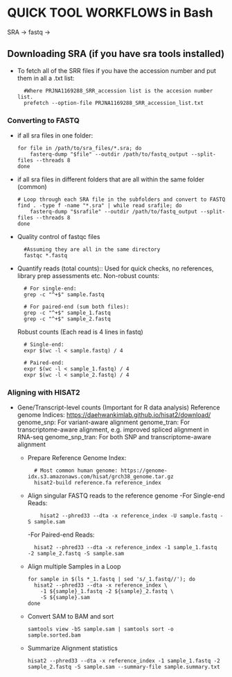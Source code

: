 # QUICK TOOL WORKFLOWS in Bash

SRA -> fastq -> 

## Downloading SRA (if you have sra tools installed)
- To fetch all of the SRR files if you have the accession number and put them in all a .txt list:

        #Where PRJNA1169288_SRR_accession list is the accesion number list.
        prefetch --option-file PRJNA1169288_SRR_accession_list.txt

### Converting to FASTQ  
- if all sra files in one folder:

      for file in /path/to/sra_files/*.sra; do
          fasterq-dump "$file" --outdir /path/to/fastq_output --split-files --threads 8
      done

- if all sra files in different folders that are all within the same folder (common)

      # Loop through each SRA file in the subfolders and convert to FASTQ
      find . -type f -name "*.sra" | while read srafile; do
          fasterq-dump "$srafile" --outdir /path/to/fastq_output --split-files --threads 8
      done

- Quality control of fastqc files

        #Assuming they are all in the same directory        
        fastqc *.fastq
  
- Quantify reads (total counts):: Used for quick checks, no references, library prep assessments etc.
  Non-robust counts:

        # For single-end:
        grep -c "^+$" sample.fastq
        
        # For paired-end (sum both files):
        grep -c "^+$" sample_1.fastq
        grep -c "^+$" sample_2.fastq

  Robust counts (Each read is 4 lines in fastq)

        # Single-end:
        expr $(wc -l < sample.fastq) / 4
        
        # Paired-end:
        expr $(wc -l < sample_1.fastq) / 4
        expr $(wc -l < sample_2.fastq) / 4

### Aligning with HISAT2
- Gene/Transcript-level counts (Important for R data analysis)
        Reference genome Indices: https://daehwankimlab.github.io/hisat2/download/
        genome_snp: For variant-aware alignment
        genome_tran: For transcriptome-aware alignment, e.g. improved spliced alignment in RNA-seq
        genome_snp_tran: For both SNP and transcriptome-aware alignment

  - Prepare Reference Genome Index:
  
          # Most common human genome: https://genome-idx.s3.amazonaws.com/hisat/grch38_genome.tar.gz
          hisat2-build reference.fa reference_index
  - Align singular FASTQ reads to the reference genome
    -For Single-end Reads:

            hisat2 --phred33 --dta -x reference_index -U sample.fastq -S sample.sam

    -For Paired-end Reads:
  
          hisat2 --phred33 --dta -x reference_index -1 sample_1.fastq -2 sample_2.fastq -S sample.sam
     
  - Align multiple Samples in a Loop

        for sample in $(ls *_1.fastq | sed 's/_1.fastq//'); do
          hisat2 --phred33 --dta -x reference_index \
            -1 ${sample}_1.fastq -2 ${sample}_2.fastq \
            -S ${sample}.sam
        done
    
  - Convert SAM to BAM and sort

        samtools view -bS sample.sam | samtools sort -o sample.sorted.bam

  - Summarize Alignment statistics

        hisat2 --phred33 --dta -x reference_index -1 sample_1.fastq -2 sample_2.fastq -S sample.sam --summary-file sample.summary.txt










  
